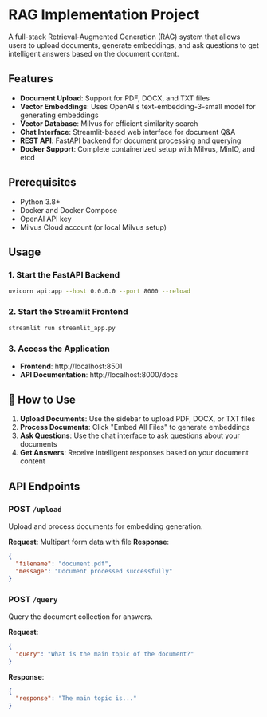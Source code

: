 # RAG Implementation Project

A full-stack Retrieval-Augmented Generation (RAG) system that allows users to upload documents, generate embeddings, and ask questions to get intelligent answers based on the document content.

## Features

- **Document Upload**: Support for PDF, DOCX, and TXT files
- **Vector Embeddings**: Uses OpenAI's text-embedding-3-small model for generating embeddings
- **Vector Database**: Milvus for efficient similarity search
- **Chat Interface**: Streamlit-based web interface for document Q&A
- **REST API**: FastAPI backend for document processing and querying
- **Docker Support**: Complete containerized setup with Milvus, MinIO, and etcd

## Prerequisites

- Python 3.8+
- Docker and Docker Compose
- OpenAI API key
- Milvus Cloud account (or local Milvus setup)

## Usage

### 1. Start the FastAPI Backend
```bash
uvicorn api:app --host 0.0.0.0 --port 8000 --reload
```

### 2. Start the Streamlit Frontend
```bash
streamlit run streamlit_app.py
```

### 3. Access the Application
- **Frontend**: http://localhost:8501
- **API Documentation**: http://localhost:8000/docs

## 📖 How to Use

1. **Upload Documents**: Use the sidebar to upload PDF, DOCX, or TXT files
2. **Process Documents**: Click "Embed All Files" to generate embeddings
3. **Ask Questions**: Use the chat interface to ask questions about your documents
4. **Get Answers**: Receive intelligent responses based on your document content

## API Endpoints

### POST `/upload`
Upload and process documents for embedding generation.

**Request**: Multipart form data with file
**Response**: 
```json
{
  "filename": "document.pdf",
  "message": "Document processed successfully"
}
```

### POST `/query`
Query the document collection for answers.

**Request**:
```json
{
  "query": "What is the main topic of the document?"
}
```

**Response**:
```json
{
  "response": "The main topic is..."
}
```